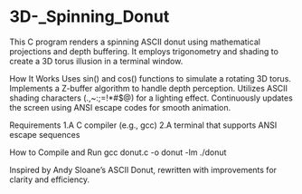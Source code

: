 # 3D-_Spinning_Donut

This C program renders a spinning ASCII donut using mathematical projections and depth buffering. It employs trigonometry and shading to create a 3D torus illusion in a terminal window.

How It Works
Uses sin() and cos() functions to simulate a rotating 3D torus.
Implements a Z-buffer algorithm to handle depth perception.
Utilizes ASCII shading characters (.,~:;=!*#$@) for a lighting effect.
Continuously updates the screen using ANSI escape codes for smooth animation.

Requirements
1.A C compiler (e.g., gcc)
2.A terminal that supports ANSI escape sequences

How to Compile and Run
  gcc donut.c -o donut -lm
  ./donut

Inspired by Andy Sloane’s ASCII Donut, rewritten with improvements for clarity and efficiency.

